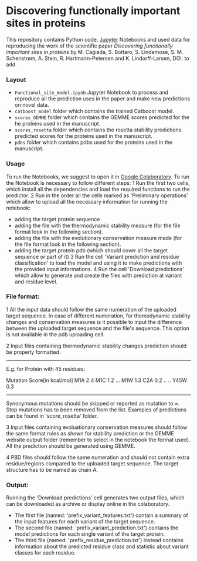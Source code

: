 # Discovering functionally important sites in proteins

This repository contains Python code, [Jupyter](http://jupyter.org) Notebooks and used data for reproducing the work of the scientific paper _Discovering functionally important sites in proteins_ by M. Cagiada, S. Bottaro, S. Lindemose, S. M. Schenstrøm, A. Stein, R. Hartmann-Petersen and K. Lindorff-Larsen, DOI: to add
### Layout

- `Functional_site_model.ipynb` Jupyter Notebook to process and reproduce all the prediction uses in the paper and make new predictions on novel data.
- `catboost_model` folder which contains the trained Catboost model.
- `scores_GEMME` folder which contains the GEMME scores predicted for the he proteins used in the manuscript.
- `scores_rosetta` folder which contains the rosetta stability predictions predicted scores for the proteins used in the manuscript.
- `pdbs` folder which contains pdbs used for the proteins used in the manuscript.

### Usage

To run the Notebooks, we suggest to open it in [Google Colaboratory]([https://colab.research.google.com/).
To run the Notebook is necessary to follow different steps:
1 Run the first two cells, which install all the dependencies and load the required functions to run the predictor.
2 Run in the order all the cells marked as 'Preliminary operations' which allow to upload all the necessary information for running the notebook:
  - adding the target protein sequence
  - adding the file with the thermodynamic stability measure (for the file format look in the following section).
  - adding the file with the evolutionary conservation measure made (for the file format look in the following section).
  - adding the target protein pdb (which should cover all the target sequence or part of it)
3 Run the cell 'Variant prediction and residue classification' to load the model and using it to make predictions with the provided input informations.
4 Run the cell 'Download predictions'  which allow to generate and create the files with prediction at variant and residue level.


### File format:
1 All the input data should follow the same numeration of the uploaded target sequence. In case of different numeration, for themodynamic stability changes and conservation measures is it possible to input the difference between the uploaded target sequence and the file's sequence. This option is not available in the pdb uploading cell.

2 Input files containing thermodynamic stability changes prediction should be properly formatted.

----------------------------------
E.g. for Protein with 45 residues:

Mutation  Score[in kcal/mol]
M1A       2.4
M1C       1.2
...
M1W       1.3
C2A       0.2
..
..
Y45W       0.3

----------------------------------
Synonymous mutations should be skipped or reported as mutation to =. Stop mutations has to been removed from the list.
Examples of predictions can be found in 'score_rosetta' folder.

3 Input files containing evoluationary conservation measures should follow the same format rules as shown for stability prediction or the GEMME website output folder (remember to select in the notebook the format used). All the prediction should be generated using GEMME.

4 PBD files should follow the same numeration and should not contain extra residue/regions compared to the uploaded target sequence. The target structure has to be named as chain A.

### Output:
Running  the 'Download predictions' cell generates two output files, which can be downloaded as archive or display online in the colaboratory.
- The first file (named: 'prefix_variant_features.txt') contain a summary of the input features for each variant of the target sequence.
- The second file (named: 'prefix_variant_prediction.txt') contains the model predictions for each single variant of the target protein.
- The third file (named: 'prefix_residue_prediction.txt') instead contains information about the predicted residue class and statistic about variant classes for each residue.

